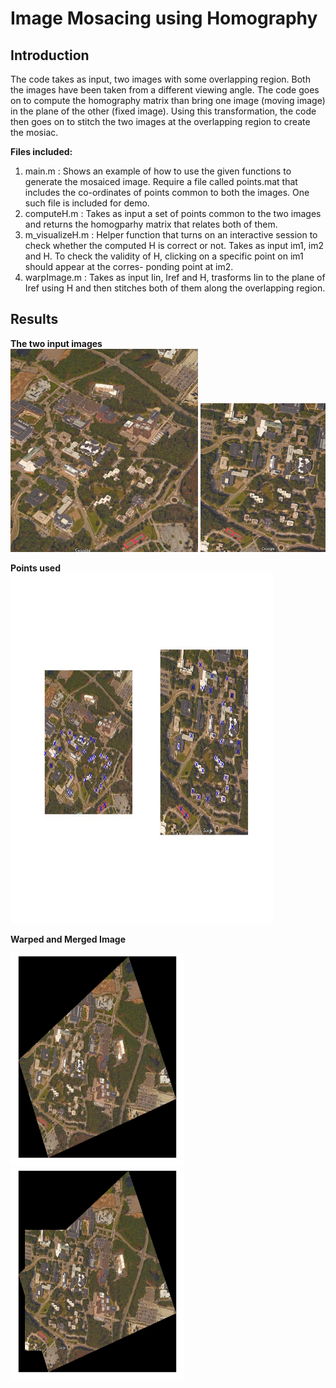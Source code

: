 # **Image Mosacing using Homography**

## **Introduction**
The code takes as input, two images with some overlapping region. Both the images have been taken from a different viewing
angle. The code goes on to compute the homography matrix than bring one image (moving image) in the plane of the other (fixed
image). Using this transformation, the code then goes on to stitch the two images at the overlapping region to create the
mosiac.

**Files included:** <br/>
1. main.m : Shows an example of how to use the given functions to generate the mosaiced image. Require a file called points.mat that includes the co-ordinates of points common to both the images. One such file is included for demo. <br/>
2. computeH.m : Takes as input a set of points common to the two images and returns the homogparhy matrix that relates both of 
  them. <br/>
3. m_visualizeH.m : Helper function that turns on an interactive session to check whether the computed H is correct or not.
  Takes as input im1, im2 and H. To check the validity of H, clicking on a specific point on im1 should appear at the corres-
  ponding point at im2. <br/>
4. warpImage.m : Takes as input Iin, Iref and H, trasforms Iin to the plane of Iref using H and then stitches both of them
  along the overlapping region.

## **Results**

**The two input images** <br/>
<img src="https://github.com/pratik18v/Image-Mosaicing/blob/master/sbu1.jpg" height="325" width="300"> <img src="https://github.com/pratik18v/Image-Mosaicing/blob/master/sbu2.jpg" height="238" width="200">

**Points used** <br/>
<img src="https://github.com/pratik18v/Image-Mosaicing/blob/master/points_used.jpg" height="560" width="420">

**Warped and Merged Image** <br/>

<img src="https://github.com/pratik18v/Image-Mosaicing/blob/master/sbu1_warped.jpg" height="340" width="278"> <img src="https://github.com/pratik18v/Image-Mosaicing/blob/master/sbu_merged.jpg" height="340" width="278">


